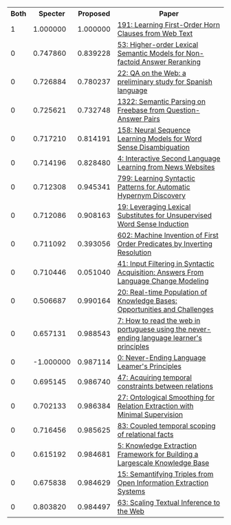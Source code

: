 <html><table><tr>
<th>Both</th>
<th>Specter</th>
<th>Proposed</th>
<th>Paper</th>
</tr>
<tr>
<td>1</td>
<td>1.000000</td>
<td>1.000000</td>
<td><a href="https://www.semanticscholar.org/paper/b71c8e582e8e56d839c962b923b0b79bada2a7f8">191: Learning First-Order Horn Clauses from Web Text</a></td>
</tr>
<tr>
<td>0</td>
<td>0.747860</td>
<td>0.839228</td>
<td><a href="https://www.semanticscholar.org/paper/47adb249ce8f7f5f1e92112ba0f3757f8fbfbfc3">53: Higher-order Lexical Semantic Models for Non-factoid Answer Reranking</a></td>
</tr>
<tr>
<td>0</td>
<td>0.726884</td>
<td>0.780237</td>
<td><a href="https://www.semanticscholar.org/paper/6c26765872815b0db7cbd1d657a7936a5b75af9a">22: QA on the Web: a preliminary study for Spanish language</a></td>
</tr>
<tr>
<td>0</td>
<td>0.725621</td>
<td>0.732748</td>
<td><a href="https://www.semanticscholar.org/paper/b29447ba499507a259ae9d8f685d60cc1597d7d3">1322: Semantic Parsing on Freebase from Question-Answer Pairs</a></td>
</tr>
<tr>
<td>0</td>
<td>0.717210</td>
<td>0.814191</td>
<td><a href="https://www.semanticscholar.org/paper/fb166f1e77428a492ea869a8b79df275dd9669c2">158: Neural Sequence Learning Models for Word Sense Disambiguation</a></td>
</tr>
<tr>
<td>0</td>
<td>0.714196</td>
<td>0.828480</td>
<td><a href="https://www.semanticscholar.org/paper/2f2dfb62d54a2ba44fdfaff7f76cdef27bac0de1">4: Interactive Second Language Learning from News Websites</a></td>
</tr>
<tr>
<td>0</td>
<td>0.712308</td>
<td>0.945341</td>
<td><a href="https://www.semanticscholar.org/paper/e703e928bc07900527c368db2428d0d5c57148c2">799: Learning Syntactic Patterns for Automatic Hypernym Discovery</a></td>
</tr>
<tr>
<td>0</td>
<td>0.712086</td>
<td>0.908163</td>
<td><a href="https://www.semanticscholar.org/paper/acdadd2ca1002e7fb7177340600c941cb2345cdc">19: Leveraging Lexical Substitutes for Unsupervised Word Sense Induction</a></td>
</tr>
<tr>
<td>0</td>
<td>0.711092</td>
<td>0.393056</td>
<td><a href="https://www.semanticscholar.org/paper/e340a9b752f9b358cda4dc7a1c6e3c6280867158">602: Machine Invention of First Order Predicates by Inverting Resolution</a></td>
</tr>
<tr>
<td>0</td>
<td>0.710446</td>
<td>0.051040</td>
<td><a href="https://www.semanticscholar.org/paper/96bb2a8268e9de4f70b4b9389b2af73c00867fd3">41: Input Filtering in Syntactic Acquisition: Answers From Language Change Modeling</a></td>
</tr>
<tr>
<td>0</td>
<td>0.506687</td>
<td>0.990164</td>
<td><a href="https://www.semanticscholar.org/paper/bab8c7a6c71dcd75a47e4794a93a7b4c39beb6cb">20: Real-time Population of Knowledge Bases: Opportunities and Challenges</a></td>
</tr>
<tr>
<td>0</td>
<td>0.657131</td>
<td>0.988543</td>
<td><a href="https://www.semanticscholar.org/paper/824d0854a27ca72636b0f25b1090e7726688d988">7: How to read the web in portuguese using the never-ending language learner's principles</a></td>
</tr>
<tr>
<td>0</td>
<td>-1.000000</td>
<td>0.987114</td>
<td><a href="https://www.semanticscholar.org/paper/5af98e037377ab9779256a1cf7eb1d9cc2fffe1d">0: Never-Ending Language Leamer's Principles</a></td>
</tr>
<tr>
<td>0</td>
<td>0.695145</td>
<td>0.986740</td>
<td><a href="https://www.semanticscholar.org/paper/ad49e345860e602df58359b11c915b39acf901d9">47: Acquiring temporal constraints between relations</a></td>
</tr>
<tr>
<td>0</td>
<td>0.702133</td>
<td>0.986384</td>
<td><a href="https://www.semanticscholar.org/paper/cbeb681d7a2685bec300407cc87011a2d0f30401">27: Ontological Smoothing for Relation Extraction with Minimal Supervision</a></td>
</tr>
<tr>
<td>0</td>
<td>0.716456</td>
<td>0.985625</td>
<td><a href="https://www.semanticscholar.org/paper/334b171a274ad5c0fe526895ed3edb230c451e7e">83: Coupled temporal scoping of relational facts</a></td>
</tr>
<tr>
<td>0</td>
<td>0.615192</td>
<td>0.984681</td>
<td><a href="https://www.semanticscholar.org/paper/f1f7ffee391cef83f768839c7fc54cb3435b9bf1">5: Knowledge Extraction Framework for Building a Largescale Knowledge Base</a></td>
</tr>
<tr>
<td>0</td>
<td>0.675838</td>
<td>0.984629</td>
<td><a href="https://www.semanticscholar.org/paper/dd8c56acebbf992bfadacf7377f747fbe3844e90">15: Semantifying Triples from Open Information Extraction Systems</a></td>
</tr>
<tr>
<td>0</td>
<td>0.803820</td>
<td>0.984497</td>
<td><a href="https://www.semanticscholar.org/paper/cf3ba53a5030b8dd6ec65101b6f5a9b8e4d06f80">63: Scaling Textual Inference to the Web</a></td>
</tr>
</table></html>
